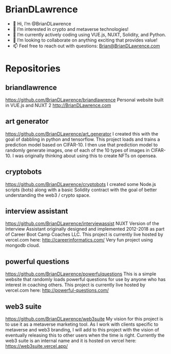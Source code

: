 # BrianDLawrence

- 👋 Hi, I’m @BrianDLawrence 
- 👀 I’m interested in crypto and metaverse technologies! 
- 🌱 I’m currently actively coding using VUE.js, NUXT, Solidity, and Python. 
- 💞️ I’m looking to collaborate on anything exciting that provides value!
- 📫 Feel free to reach out with questions: Brian@BrianDLawrence.com 

# Repositories

## briandlawrence
https://github.com/BrianDLawrence/briandlawrence
Personal website built in VUE.js and NUXT 2
http://BrianDLawrence.com 

## art generator
https://github.com/BrianDLawrence/art_generator
I created this with the goal of dabbling in python and tensorflow. This project loads and trains a prediction model based on CIFAR-10. 
I then use that prediction model to randomly generate images, one of each of the 10 types of images in CIFAR-10. I was originally thinking about using this to create NFTs on opensea. 

## cryptobots
https://github.com/BrianDLawrence/cryptobots
I created some Node.js scripts (bots) along with a basic Solidity contract with the goal of better understanding the web3 / crypto space. 

## interview assistant
https://github.com/BrianDLawrence/interviewassist
NUXT Version of the Interview Assistant originally designed and implemented 2012-2018 as part of Career Boot Camp Coaches LLC. 
This project is currently live hosted by vercel.com here: http://careerinformatics.com/
Very fun project using mongodb cloud. 

## powerful questions
https://github.com/BrianDLawrence/powerfulquestions
This is a simple website that randomly loads powerful questions for use by anyone who has interest in coaching others. 
This project is currently live hosted by vercel.com here: http://powerful-questions.com/

## web3 suite
https://github.com/BrianDLawrence/web3suite
My vision for this project is to use it as a metaverse marketing tool. As I work with clients specific to metaverse and web3 branding, 
I will add to this project with the vision of eventually releasing this to other users when the time is right. 
Currently the web3 suite is an internal name and it is hosted on vercel here: https://web3suite.vercel.app/



